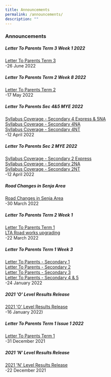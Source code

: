 ```yaml
---
title: Announcements
permalink: /announcements/
description: ""
---
```

### Announcements

##### Letter To Parents Term 3 Week 1 2022
[Letter To Parents Term 3](/files/26june2022.pdf) <br>
-26 June 2022

##### Letter To Parents Term 2 Week 8 2022
[Letter To Parents Term 2](/files/17may2022.pdf) <br>
-17 May 2022

##### Letter To Parents Sec 4&5 MYE 2022
[Syllabus Coverage - Secondary 4 Express & 5NA](/files/4e5na.pdf) <br>
[Syllabus Coverage - Secondary 4NA](/files/4na.pdf) <br>
[Syllabus Coverage - Secondary 4NT](/files/4nt.pdf) <br>
-12 April 2022

##### Letter To Parents Sec 2 MYE 2022
[Syllabus Coverage - Secondary 2 Express](/files/sec2e.pdf) <br>
[Syllabus Coverage - Secondary 2NA](/files/sec2na.pdf) <br>
[Syllabus Coverage - Secondary 2NT](/files/sec2nt.pdf) <br>
-12 April 2022

##### Road Changes in Senja Area
[Road Changes in Senja Area](/files/Road-changes-in-Senja-Area.pdf) <br>
-30 March 2022

##### Letter To Parents Term 2 Week 1
[Letter To Parents Term 1](/files/22march%20letters%20to%20parents%20term%201.pdf) <br>
[LTA Road works upgrading](/files/MD09891-LTA-Road-Works-Upgrade-8PP-Bro_176x250_FA_Presized.pdf)
<br>
-22 March 2022

##### Letter To Parents Term 1 Week 3
[Letter To Parents - Secondary 1](/files/Term-1-Week-3-LTP-2022_Sec-1.pdf) <br>
[Letter To Parents - Secondary 2](/files/Term-1-Week-3-LTP-2022_Sec-2.pdf) <br>
[Letter To Parents - Secondary 3](/files/Term-1-Week-3-LTP-2022_Sec-3.pdf) <br>
[Letter To Parents - Secondary 4 & 5](/files/Term-1-Week-3-LTP-2022_Sec-4_5.pdf) <br>
-24 January 2022

##### 2021 'O' Level Results Release
[2021 'O' Level Results Release](https://moe-zhenghuasec-staging.netlify.app/announcements/2021-o-level-results-release/ )
<br>
-16 January 2022)

##### Letter To Parents Term 1 Issue 1 2022
[Letter To Parents Term 1](/files/31december.pdf) <br>
-31 December 2021

##### 2021 'N' Level Results Release
[2021 'N' Level Results Release](https://moe-zhenghuasec-staging.netlify.app/announcements/2021-n-level-results-release/) <br>
-22 December 2021